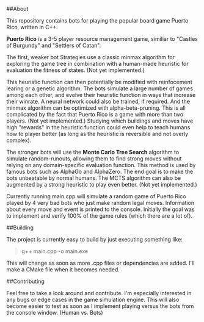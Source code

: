 ##About

This repository contains bots for playing the popular board game Puerto Rico, written in C++.

**Puerto Rico** is a 3-5 player resource management game, similiar to "Castles of Burgundy" and "Settlers of Catan".

The first, weaker bot Strategies use a classic minmax algorithm for exploring the game tree in combination with a human-made heuristic for evaluation the fitness of states. (Not yet implemented.)

This heuristic function can then potentially be modified with reinfocement learing or a genetic algorithm. The bots simulate a large number of games among each other, and evolve their heuristic function in ways that increase their winrate.
A neural network could also be trained, if required. And the minmax algorithm can be optimized with alpha-beta-pruning. This is all complicated by the fact that Puerto Rico is a game with more than two players. (Not yet implemented.)
Studying which buildings and moves have high "rewards" in the heuristic function could even help to teach humans how to player better (as long as the heuristic is reversible and not overly complex).

The stronger bots will use the **Monte Carlo Tree Search** algorithm to simulate random-runouts, allowing them to find strong moves without relying on any domain-specific evaluation function.
This method is used by famous bots such as AlphaGo and AlphaZero. The end goal is to make the bots unbeatable by normal humans. The MCTS algorithm can also be augmented by a strong heuristic to play even better. (Not yet implemented.)

Currently running main.cpp will simulate a random game of Puerto Rico played by 4 very bad bots who just make random legal moves. Information about every move and event is printed to the console.
Initially the goal was to implement and verify 100% of the game rules (which there are a lot of).

##Building

The project is currently easy to build by just executing something like:

> g++ main.cpp -o main.exe

This will change as soon as more .cpp files or dependencies are added. I'll make a CMake file when it becomes needed.

##Contributing

Feel free to take a look around and contribute. I'm especially interested in any bugs or edge cases in the game simulation engine. This will also become easier to test as soon as I implement playing versus the bots from the console window. (Human vs. Bots)
